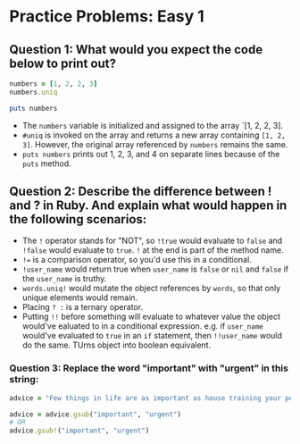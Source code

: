 # Practice Problems: Easy 1 

## Question 1: What would you expect the code below to print out?

```rb
numbers = [1, 2, 2, 3]
numbers.uniq

puts numbers
``` 

- The `numbers` variable is initialized and assigned to the array `[1, 2, 2, 3]. 
- `#uniq` is invoked on the array and returns a new array containing `[1, 2, 3]`. However, the original array referenced by `numbers` remains the same. 
- `puts numbers` prints out 1, 2, 3, and 4 on separate lines because of the `puts` method. 


## Question 2: Describe the difference between ! and ? in Ruby. And explain what would happen in the following scenarios:

- The `!` operator stands for "NOT", so `!true` would evaluate to `false` and `!false` would evaluate to `true`. `!` at the end is part of the method name. 
- `!=` is a comparison operator, so you'd use this in a conditional. 
- `!user_name` would return true when `user_name` is `false` or `nil` and `false` if the `user_name` is truthy. 
- `words.uniq!` would mutate the object references by `words`, so that only unique elements would remain.
- Placing `? :` is a ternary operator. 
- Putting `!!` before something will evaluate to whatever value the object would've ealuated to in a conditional expression. e.g. if `user_name` would've evaluated to `true` in an `if` statement, then `!!user_name` would do the same. TUrns object into boolean equivalent. 

### Question 3: Replace the word "important" with "urgent" in this string: 

```rb
advice = "Few things in life are as important as house training your pet dinosaur."

advice = advice.gsub("important", "urgent") 
# OR 
advice.gsub!("important", "urgent")
``` 


